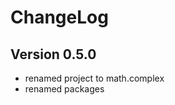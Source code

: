 ChangeLog
=========

Version 0.5.0
-------------
* renamed project to math.complex
* renamed packages
